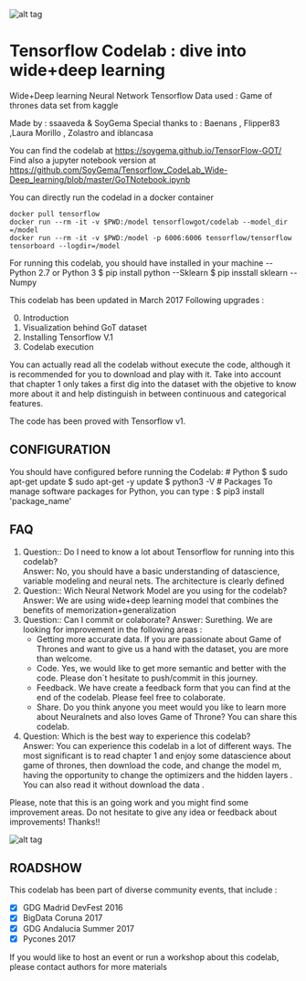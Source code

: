 

![alt tag](https://github.com/SoyGema/Tensorflow_CodeLab_Wide-Deep_learning/blob/master/Tensor-GOT-Polymer/0_Logo.jpg)
# Tensorflow Codelab : dive into wide+deep learning 
Wide+Deep learning Neural Network Tensorflow
Data used : Game of thrones data set from kaggle

Made by : ssaaveda & SoyGema
Special thanks to : Baenans , Flipper83 ,Laura Morillo , Zolastro and iblancasa

You can find the codelab at https://soygema.github.io/TensorFlow-GOT/
Find also a jupyter notebook version at https://github.com/SoyGema/Tensorflow_CodeLab_Wide-Deep_learning/blob/master/GoTNotebook.ipynb

You can directly run the codelad in a docker container 
```
docker pull tensorflow
docker run --rm -it -v $PWD:/model tensorflowgot/codelab --model_dir =/model
docker run --rm -it -v $PWD:/model -p 6006:6006 tensorflow/tensorflow tensorboard --logdir=/model
```

For running this codelab, you should have installed in your machine
--Python 2.7 or Python 3
      $ pip install python
--Sklearn
     $ pip insstall sklearn 
--Numpy 


This codelab has been updated in March 2017
Following upgrades :

0. Introduction
1. Visualization behind GoT dataset
2. Installing Tensorflow V.1
3. Codelab execution

You can actually read all the codelab without execute the code, although it is recommended for you to download and play with it. Take into account that chapter 1 only takes a first dig into the dataset with the objetive to know more about it and help distinguish in between continuous and categorical features. 

The code has been proved with Tensorflow v1. 

## CONFIGURATION
You should have configured before running the Codelab:
            # Python 
            $ sudo apt-get update
            $ sudo apt-get -y update
            $ python3 -V
            # Packages
To manage software packages for Python, you can type :
            $ pip3 install 'package_name'

## FAQ
1. Question:: Do I need to know a lot about Tensorflow for running into this codelab?  
Answer: No, you should have a basic understanding of datascience, variable modeling and neural nets. The architecture is clearly defined  
2. Question:: Wich Neural Network Model are you using for the codelab?  
Answer: We are using wide+deep learning model that combines the benefits of memorization+generalization  
3. Question:: Can I commit or colaborate?
Answer: Surething. We are looking for improvement in the following areas :  
      * Getting more accurate data. If you are passionate about Game of Thrones and want to give us a hand with the dataset, you are more than welcome.
      * Code. Yes, we would like to get more semantic and better with the code.   Please don´t hesitate to push/commit in this journey.
      * Feedback. We have create a feedback form that you can find at the end of the codelab. Please feel free to colaborate.
      * Share. Do you think anyone you meet would you like to learn more about Neuralnets and also loves Game of Throne? You can share this codelab.
4. Question: Which is the best way to experience this codelab?  
Answer: You can experience this codelab in a lot of different ways. The most significant is to read chapter 1 and enjoy some datascience about game of thrones, then download the code, and change the model m, having the opportunity to change the optimizers and the hidden layers .
You can also read it without download the data .

Please, note that this is an going work and you might find some improvement areas.
Do not hesitate to give any idea or feedback about improvements!
Thanks!!

![alt tag](https://github.com/SoyGema/Tensorflow_CodeLab_Wide-Deep_learning/blob/master/Tensor-GOT-Polymer/3_Comic.png)

## ROADSHOW
This codelab has been part of diverse community events, that include :
      
- [x] GDG Madrid DevFest 2016
- [x] BigData Coruna 2017
- [x] GDG Andalucia Summer 2017
- [x] Pycones 2017

If you would like to host an event or run a workshop about this codelab, please contact authors for more materials 
